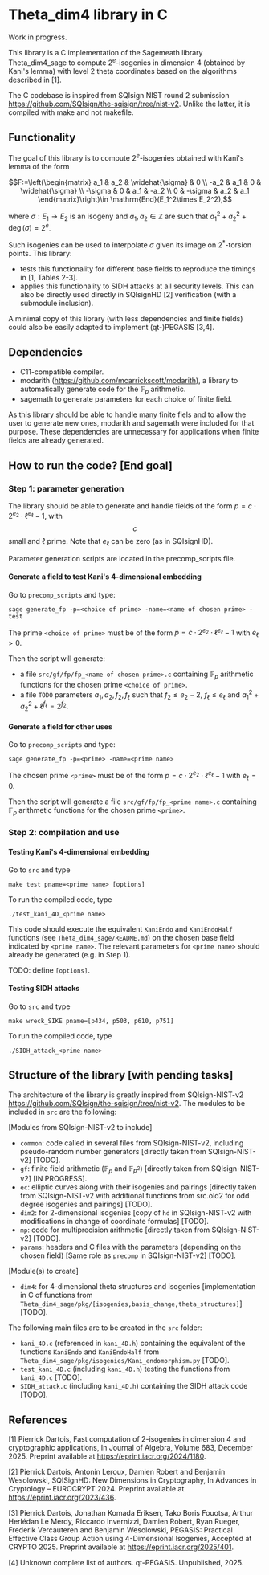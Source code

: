 # Theta_dim4 library in C

Work in progress. 

This library is a C implementation of the Sagemeath library Theta_dim4_sage to compute $2^e$-isogenies in dimension 4 (obtained by Kani's lemma) with level 2 theta coordinates based on the algorithms described in [1].

The C codebase is inspired from SQIsign NIST round 2 submission https://github.com/SQIsign/the-sqisign/tree/nist-v2. Unlike the latter, it is compiled with make and not makefile.

## Functionality

The goal of this library is to compute $2^e$-isogenies obtained with Kani's lemma of the form 

$$F:=\left(\begin{matrix} a_1 & a_2 & \widehat{\sigma} & 0 \\ 
-a_2 & a_1 & 0 & \widehat{\sigma} \\ 
-\sigma & 0 & a_1 & -a_2 \\ 
0 & -\sigma & a_2 & a_1 \end{matrix}\right)\in \mathrm{End}(E_1^2\times E_2^2),$$

where $\sigma: E_1\longrightarrow E_2$ is an isogeny and $a_1, a_2\in\mathbb{Z}$ are such that $a_1^2+a_2^2+\deg(\sigma)=2^e$. 

Such isogenies can be used to interpolate $\sigma$ given its image on $2^*$-torsion points. This library:
- tests this functionality for different base fields to reproduce the timings in [1, Tables 2-3].
- applies this functionality to SIDH attacks at all security levels.
This can also be directly used directly in SQIsignHD [2] verification (with a submodule inclusion).

A minimal copy of this library (with less dependencies and finite fields) could also be easily adapted to implement (qt-)PEGASIS [3,4].

## Dependencies

- C11-compatible compiler.
- modarith (https://github.com/mcarrickscott/modarith), a library to automatically generate code for the $\mathbb{F}_p$ arithmetic.
- sagemath to generate parameters for each choice of finite field.

As this library should be able to handle many finite fiels and to allow the user to generate new ones, modarith and sagemath were included for that purpose. These dependencies are unnecessary for applications when finite fields are already generated.

## How to run the code? [End goal]

### Step 1: parameter generation

The library should be able to generate and handle fields of the form $p=c\cdot 2^{e_2}\cdot \ell^{e_\ell}-1$, with $$c$$ small and $\ell$ prime. Note that $e_\ell$ can be zero (as in SQIsignHD).

Parameter generation scripts are located in the precomp_scripts file.

#### Generate a field to test Kani's 4-dimensional embedding

Go to `precomp_scripts` and type:

```sage generate_fp -p=<choice of prime> -name=<name of chosen prime> -test```

The prime `<choice of prime>` must be of the form $p=c\cdot 2^{e_2}\cdot \ell^{e_\ell}-1$ with $e_\ell>0$.

Then the script will generate:
- a file `src/gf/fp/fp_<name of chosen prime>.c` containing $\mathbb{F}_p$ arithmetic functions for the chosen prime `<choice of prime>`.
- a file `TODO` parameters $a_1, a_2, f_2, f_\ell$ such that $f_2\leq e_2-2$, $f_\ell\leq e_\ell$ and $a_1^2+a_2^2+\ell^{f_\ell}=2^{f_2}$.

#### Generate a field for other uses

Go to `precomp_scripts` and type:

```sage generate_fp -p=<prime> -name=<prime name>```

The chosen prime `<prime>` must be of the form $p=c\cdot 2^{e_2}\cdot \ell^{e_\ell}-1$ with $e_\ell=0$.

Then the script will generate a file `src/gf/fp/fp_<prime name>.c` containing $\mathbb{F}_p$ arithmetic functions for the chosen prime `<prime>`.

### Step 2: compilation and use

#### Testing Kani's 4-dimensional embedding

Go to `src` and type

```make test pname=<prime name> [options]```

To run the compiled code, type 

```./test_kani_4D_<prime name>```

This code should execute the equivalent `KaniEndo` and `KaniEndoHalf` functions (see `Theta_dim4_sage/README.md`) on the chosen base field indicated by `<prime name>`. The relevant parameters for `<prime name>` should already be generated (e.g. in Step 1).

TODO: define `[options]`.

#### Testing SIDH attacks

Go to `src` and type

```make wreck_SIKE pname=[p434, p503, p610, p751]```

To run the compiled code, type 

```./SIDH_attack_<prime name>```

## Structure of the library [with pending tasks]

The architecture of the library is greatly inspired from SQIsign-NIST-v2 https://github.com/SQIsign/the-sqisign/tree/nist-v2. The modules to be included in `src` are the following:

[Modules from SQIsign-NIST-v2 to include]

- `common`: code called in several files from SQIsign-NIST-v2, including pseudo-random number generators [directly taken from SQIsign-NIST-v2] [TODO].
- `gf`: finite field arithmetic ($\mathbb{F}_p$ and $\mathbb{F}_{p^2}$) [directly taken from SQIsign-NIST-v2] [IN PROGRESS].
- `ec`: elliptic curves along with their isogenies and pairings [directly taken from SQIsign-NIST-v2 with additional functions from src.old2 for odd degree isogenies and pairings] [TODO].
- `dim2`: for 2-dimensional isogenies [copy of `hd` in SQIsign-NIST-v2 with modifications in change of coordinate formulas] [TODO].
- `mp`: code for multiprecision arithmetic [directly taken from SQIsign-NIST-v2] [TODO].
- `params`: headers and C files with the parameters (depending on the chosen field) [Same role as `precomp` in SQIsign-NIST-v2] [TODO]. 

[Module(s) to create]

- `dim4`: for 4-dimensional theta structures and isogenies [implementation in C of functions from `Theta_dim4_sage/pkg/[isogenies,basis_change,theta_structures]`] [TODO].

The following main files are to be created in the `src` folder: 

- `kani_4D.c` (referenced in `kani_4D.h`) containing the equivalent of the functions `KaniEndo` and `KaniEndoHalf` from `Theta_dim4_sage/pkg/isogenies/Kani_endomorphism.py` [TODO].
- `test_kani_4D.c` (including `kani_4D.h`) testing the functions from `kani_4D.c` [TODO].
- `SIDH_attack.c` (including `kani_4D.h`) containing the SIDH attack code [TODO].






## References

[1] Pierrick Dartois, Fast computation of 2-isogenies in dimension 4 and cryptographic applications, In Journal of Algebra, Volume 683, December 2025. Preprint available at https://eprint.iacr.org/2024/1180.

[2] Pierrick Dartois, Antonin Leroux, Damien Robert and Benjamin Wesolowski, SQISignHD: New Dimensions in Cryptography, In Advances in Cryptology – EUROCRYPT 2024. Preprint available at https://eprint.iacr.org/2023/436.

[3] Pierrick Dartois, Jonathan Komada Eriksen, Tako Boris Fouotsa, Arthur Herlédan Le Merdy, Riccardo Invernizzi, Damien Robert, Ryan Rueger, Frederik Vercauteren and Benjamin Wesolowski, PEGASIS: Practical Effective Class Group Action using 4-Dimensional Isogenies, Accepted at CRYPTO 2025. Preprint available at https://eprint.iacr.org/2025/401.

[4] Unknown complete list of authors. qt-PEGASIS. Unpublished, 2025.